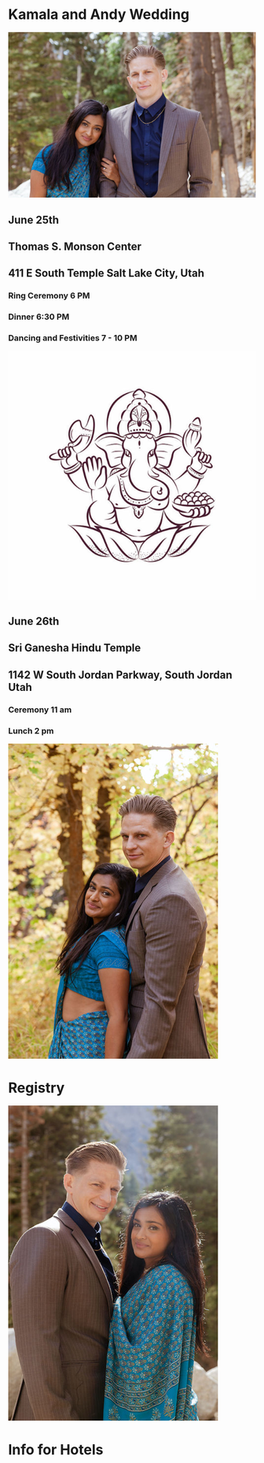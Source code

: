 

# Kamala and Andy Wedding


![Kamala&Andy](/images/IMG_0868edit.jpg) 


## June 25th
## Thomas S. Monson Center
## 411 E South Temple Salt Lake City, Utah
### Ring Ceremony 6 PM
### Dinner 6:30 PM
### Dancing and Festivities 7 - 10 PM




![ganeshimage](/images/Ganeshimage.jpeg)




## June 26th
## Sri Ganesha Hindu Temple
## 1142 W South Jordan Parkway, South Jordan Utah
### Ceremony 11 am
### Lunch 2 pm


![kamala](/images/IMG_1442edit.jpg)



# Registry


![andy](/images/IMG_0643edit.jpg)



# Info for Hotels
